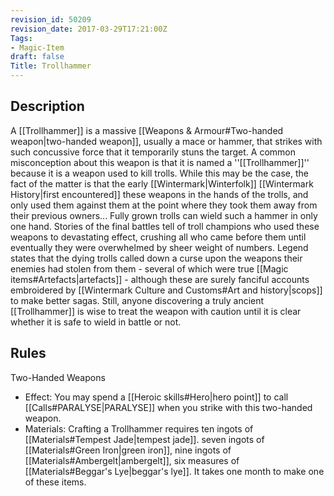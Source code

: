 ```yaml
---
revision_id: 50209
revision_date: 2017-03-29T17:21:00Z
Tags:
- Magic-Item
draft: false
Title: Trollhammer
---
```

## Description
A [[Trollhammer]] is a massive [[Weapons & Armour#Two-handed weapon|two-handed weapon]], usually a mace or hammer, that strikes with such concussive force that it temporarily stuns the target.
A common misconception about this weapon is that it is named a ''[[Trollhammer]]'' because it is a weapon used to kill trolls. While this may be the case, the fact of the matter is that the early [[Wintermark|Winterfolk]] [[Wintermark History|first encountered]] these weapons in the hands of the trolls, and only used them against them at the point where they took them away from their previous owners... Fully grown trolls can wield such a hammer in only one hand. Stories of the final battles tell of troll champions who used these weapons to devastating effect, crushing all who came before them until eventually they were overwhelmed by sheer weight of numbers. Legend states that the dying trolls called down a curse upon the weapons their enemies had stolen from them - several of which were true [[Magic items#Artefacts|artefacts]] - although these are surely fanciful accounts embroidered by [[Wintermark Culture and Customs#Art and history|scops]] to make better sagas. Still, anyone discovering a truly ancient [[Trollhammer]] is wise to treat the weapon with caution until it is clear whether it is safe to wield in battle or not.
## Rules
Two-Handed Weapons
* Effect: You may spend a [[Heroic skills#Hero|hero point]] to call [[Calls#PARALYSE|PARALYSE]] when you strike with this two-handed weapon. 
* Materials: Crafting a Trollhammer requires ten ingots of [[Materials#Tempest Jade|tempest jade]]. seven ingots of [[Materials#Green Iron|green iron]], nine ingots of [[Materials#Ambergelt|ambergelt]], six measures of [[Materials#Beggar's Lye|beggar's lye]]. It takes one month to make one of these items.